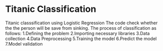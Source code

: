 # Titanic Classification
Titanic classsification using Logistic Regression
The code check whether the the person will be save from sinking. 
The process of classification as follows:
1.Defining the problem
2.Importing necessary libraries
3.Data collection
4.Data Preprocessing
5.Training the model
6.Predict the model
7.Model validation

